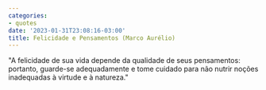 ```yaml
---
categories:
- quotes
date: '2023-01-31T23:08:16-03:00'
title: Felicidade e Pensamentos (Marco Aurélio)
---
```


"A felicidade de sua vida depende da qualidade de seus pensamentos: portanto, guarde-se adequadamente e tome cuidado para não nutrir noções inadequadas à virtude e à natureza."